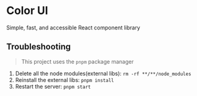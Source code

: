 # Color UI

Simple, fast, and accessible React component library

## Troubleshooting

> This project uses the `pnpm` package manager

1. Delete all the node modules(external libs): `rm -rf **/**/node_modules`
2. Reinstall the external libs: `pnpm install`
3. Restart the server: `pnpm start`
